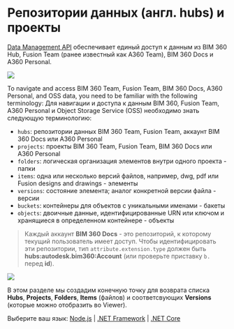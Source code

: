 # Репозитории данных (англ. hubs) и проекты

[Data Management API](https://developer.autodesk.com/en/docs/data/v2/overview/) обеспечивает единый доступ к данным из BIM 360 Hub, Fusion Team (ранее известный как A360 Team), BIM 360 Docs и A360 Personal.

![](_media/datamanagement/entities_and_domains.png)

To navigate and access BIM 360 Team, Fusion Team, BIM 360 Docs, A360 Personal, and OSS data, you need to be familiar with the following terminology: Для навигации и доступа к данным BIM 360, Fusion Team, A360 Personal и Object Storage Service (OSS) необходимо знать следующую терминологию:

- `hubs`:  репозитории данных BIM 360 Team, Fusion Team, аккаунт BIM 360 Docs или A360 Personal
- `projects`: проекты BIM 360 Team, Fusion Team, BIM 360 Docs или A360 Personal
- `folders`: логическая организация элементов внутри одного проекта - папки 
- `items`: одна или несколько версий файлов, например, dwg, pdf или Fusion designs and drawings - элементы
- `versions`: состояние элемента; аналог конкретной версии файла - версии 
- `buckets`: контейнеры для объектов с уникальными именами - бакеты
- `objects`: двоичные данные, идентифицированные URN или ключом и хранящиеся в определенном контейнере - объекты 

> Каждый аккаунт **BIM 360 Docs** - это репозиторий, к которому текущий пользователь имеет доступ. Чтобы идентифицировать эти репозитории, тип `attribute.extension.type` должен быть **hubs:autodesk.bim360:Account** (или проверьте приставку `b.` перед **id**). 

![](_media/datamanagement/hub_extension_types.png)

В этом разделе мы создадим конечную точку для возврата списка **Hubs**, **Projects**, **Folders**, **Items** (файлов) и соответсвующих **Versions** (которые можно отобразить во Viewer).
 
Выберите ваш язык: [Node.js](datamanagement/hubs/nodejs) | [.NET Framework](datamanagement/hubs/net) | [.NET Core](datamanagement/hubs/netcore)
